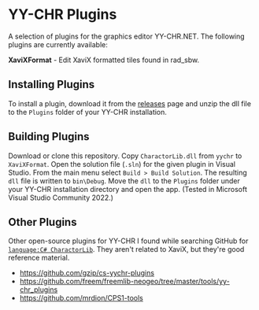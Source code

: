 # YY-CHR Plugins

A selection of plugins for the graphics editor YY-CHR.NET. The following plugins are currently available:

**XaviXFormat** - Edit XaviX formatted tiles found in rad_sbw.

## Installing Plugins

To install a plugin, download it from the [releases](https://github.com/widberg/rad_sbw/releases/latest) page and unzip the dll file to the `Plugins` folder of your YY-CHR installation.

## Building Plugins

Download or clone this repository. Copy `CharactorLib.dll` from `yychr` to `XaviXFormat`. Open the solution file (`.sln`) for the given plugin in Visual Studio. From the main menu select `Build > Build Solution`. The resulting `dll` file is written to `bin\Debug`. Move the `dll` to the `Plugins` folder under your YY-CHR installation directory and open the app. (Tested in Microsoft Visual Studio Community 2022.)

## Other Plugins

Other open-source plugins for YY-CHR I found while searching GitHub for [`language:C# CharactorLib`](https://github.com/search?q=language%3AC%23+CharactorLib&type=code). They aren't related to XaviX, but they're good reference material.

* https://github.com/gzip/cs-yychr-plugins
* https://github.com/freem/freemlib-neogeo/tree/master/tools/yy-chr_plugins
* https://github.com/mrdion/CPS1-tools
